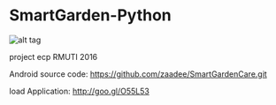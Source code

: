 # SmartGarden-Python

![alt tag](http://goo.gl/c0gss8)

project ecp RMUTI 2016 

Android source code: https://github.com/zaadee/SmartGardenCare.git

load Application: http://goo.gl/O55L53
